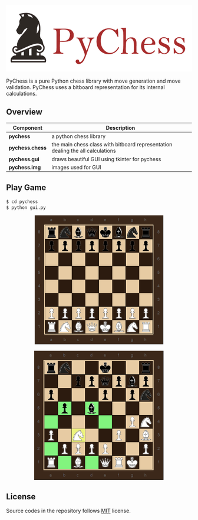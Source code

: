 <p align="center">
  <img src="assets/logo.png"/>
</p>

PyChess is a pure Python chess library with move generation and move validation.
PyChess uses a bitboard representation for its internal calculations.

## Overview

| Component | Description |
| ---- | --- |
| **pychess** | a python chess library |
| **pychess.chess** | the main chess class with bitboard representation dealing the all calculations |
| **pychess.gui** | draws beautiful GUI using tkinter for pychess |
| **pychess.img** | images used for GUI |

## Play Game
 
```
$ cd pychess
$ python gui.py
```

<p align="center">
  <img src="assets/chess.PNG" height="350"/>
</p>

<p align="center">
  <img src="assets/selected.PNG" height="350"/>
</p>

## License

Source codes in the repository follows [MIT](http://www.opensource.org/licenses/MIT) license.
